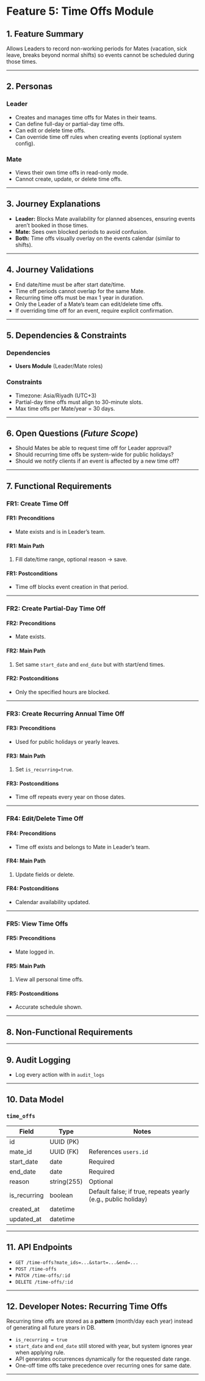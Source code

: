 # Feature 5: Time Offs Module

## 1. Feature Summary

Allows Leaders to record non-working periods for Mates (vacation, sick leave, breaks beyond normal shifts) so events cannot be scheduled during those times.

---

## 2. Personas

### Leader

- Creates and manages time offs for Mates in their teams.
- Can define full-day or partial-day time offs.
- Can edit or delete time offs.
- Can override time off rules when creating events (optional system config).

### Mate

- Views their own time offs in read-only mode.
- Cannot create, update, or delete time offs.

---

## 3. Journey Explanations

- **Leader:** Blocks Mate availability for planned absences, ensuring events aren’t booked in those times.
- **Mate:** Sees own blocked periods to avoid confusion.
- **Both:** Time offs visually overlay on the events calendar (similar to shifts).

---

## 4. Journey Validations

- End date/time must be after start date/time.
- Time off periods cannot overlap for the same Mate.
- Recurring time offs must be max 1 year in duration.
- Only the Leader of a Mate’s team can edit/delete time offs.
- If overriding time off for an event, require explicit confirmation.

---

## 5. Dependencies & Constraints

### Dependencies

- **Users Module** (Leader/Mate roles)

### Constraints

- Timezone: Asia/Riyadh (UTC+3)
- Partial-day time offs must align to 30-minute slots.
- Max time offs per Mate/year = 30 days.

---

## 6. Open Questions (_Future Scope_)

- Should Mates be able to request time off for Leader approval?
- Should recurring time offs be system-wide for public holidays?
- Should we notify clients if an event is affected by a new time off?

---

## 7. Functional Requirements

### FR1: Create Time Off

#### FR1: Preconditions

- Mate exists and is in Leader’s team.

#### FR1: Main Path

1. Fill date/time range, optional reason → save.

#### FR1: Postconditions

- Time off blocks event creation in that period.

---

### FR2: Create Partial-Day Time Off

#### FR2: Preconditions

- Mate exists.

#### FR2: Main Path

1. Set same `start_date` and `end_date` but with start/end times.

#### FR2: Postconditions

- Only the specified hours are blocked.

---

### FR3: Create Recurring Annual Time Off

#### FR3: Preconditions

- Used for public holidays or yearly leaves.

#### FR3: Main Path

1. Set `is_recurring=true`.

#### FR3: Postconditions

- Time off repeats every year on those dates.

---

### FR4: Edit/Delete Time Off

#### FR4: Preconditions

- Time off exists and belongs to Mate in Leader’s team.

#### FR4: Main Path

1. Update fields or delete.

#### FR4: Postconditions

- Calendar availability updated.

---

### FR5: View Time Offs

#### FR5: Preconditions

- Mate logged in.

#### FR5: Main Path

1. View all personal time offs.

#### FR5: Postconditions

- Accurate schedule shown.

---

## 8. Non-Functional Requirements

---

## 9. Audit Logging

- Log every action with in `audit_logs`

---

## 10. Data Model

### `time_offs`

| Field        | Type        | Notes                                                         |
| ------------ | ----------- | ------------------------------------------------------------- |
| id           | UUID (PK)   |                                                               |
| mate_id      | UUID (FK)   | References `users.id`                                         |
| start_date   | date        | Required                                                      |
| end_date     | date        | Required                                                      |
| reason       | string(255) | Optional                                                      |
| is_recurring | boolean     | Default false; if true, repeats yearly (e.g., public holiday) |
| created_at   | datetime    |                                                               |
| updated_at   | datetime    |                                                               |

---

## 11. API Endpoints

- `GET /time-offs?mate_ids=...&start=...&end=...`
- `POST /time-offs`
- `PATCH /time-offs/:id`
- `DELETE /time-offs/:id`

---

## 12. Developer Notes: Recurring Time Offs

Recurring time offs are stored as a **pattern** (month/day each year) instead of generating all future years in DB.

- `is_recurring = true`
- `start_date` and `end_date` still stored with year, but system ignores year when applying rule.
- API generates occurrences dynamically for the requested date range.
- One-off time offs take precedence over recurring ones for same date.

---
